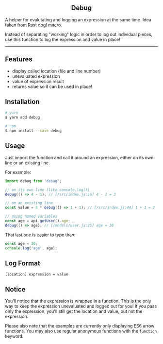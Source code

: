 <h2 align="center">Debug</h2>

A helper for evalutating and logging an expression at the same time. Idea taken from [Rust dbg! macro](https://doc.rust-lang.org/std/macro.dbg.html).

Instead of separating "working" logic in order to log out individual pieces, use this function to log the expression and value in place!

---

## Features

- display called location (file and line number)
- unevaluated expression
- value of expression result
- returns value so it can be used in place!

## Installation

```bash
# yarn
$ yarn add debug

# npm
$ npm install --save debug
```

## Usage

Just import the function and call it around an expression, either on its own line or an existing line.

For example:

```js
import debug from 'debug';

// on its own line (like console.log())
debug(() => 4 - 1); // [/src/index.js:16] 4 - 1 = 3

// on an existing line
const value = 8 * debug(() => 1 + 1); // [/src/index.js:44] 1 + 1 = 2

// using named variables
const age = api.getUser().age;
debug(() => age); // [/models/user.js:25] age = 30
```

That last one is easier to type than:

```js
const age = 30;
console.log('age', age);
```

## Log Format

`[location] expression = value`

## Notice

You'll notice that the expression is wrapped in a function. This is the only way to keep the expression unevaluated and logged out for you! If you pass only the expression, you'll still get the location and value, but not the expression.

Please also note that the examples are currently only displaying ES6 arrow functions. You may also use regular anonymous functions with the `function` keyword.
